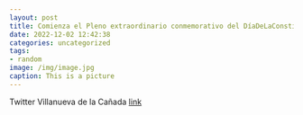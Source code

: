 ```yaml
---
layout: post
title: Comienza el Pleno extraordinario conmemorativo del DíaDeLaConstituciónEspañola. Puedes seguirlo en directo de forma online👉http...
date: 2022-12-02 12:42:38
categories: uncategorized
tags:
- random
image: /img/image.jpg
caption: This is a picture
---
```

Twitter Villanueva de la Cañada [link](https://twitter.com/AytoVDLCanada/status/1598605556239011841)
